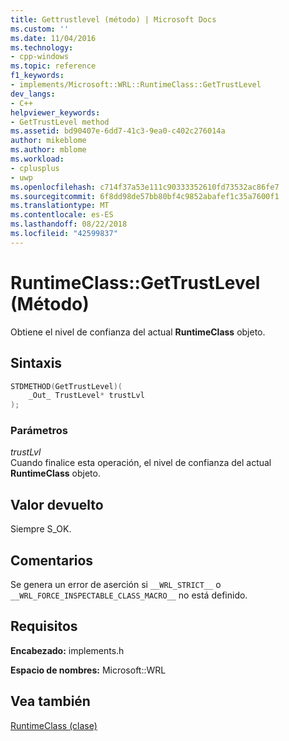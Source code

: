 ```yaml
---
title: Gettrustlevel (método) | Microsoft Docs
ms.custom: ''
ms.date: 11/04/2016
ms.technology:
- cpp-windows
ms.topic: reference
f1_keywords:
- implements/Microsoft::WRL::RuntimeClass::GetTrustLevel
dev_langs:
- C++
helpviewer_keywords:
- GetTrustLevel method
ms.assetid: bd90407e-6dd7-41c3-9ea0-c402c276014a
author: mikeblome
ms.author: mblome
ms.workload:
- cplusplus
- uwp
ms.openlocfilehash: c714f37a53e111c90333352610fd73532ac86fe7
ms.sourcegitcommit: 6f8dd98de57bb80bf4c9852abafef1c35a7600f1
ms.translationtype: MT
ms.contentlocale: es-ES
ms.lasthandoff: 08/22/2018
ms.locfileid: "42599837"
---
```

# <a name="runtimeclassgettrustlevel-method"></a>RuntimeClass::GetTrustLevel (Método)

Obtiene el nivel de confianza del actual **RuntimeClass** objeto.

## <a name="syntax"></a>Sintaxis

```cpp
STDMETHOD(GetTrustLevel)(
    _Out_ TrustLevel* trustLvl
);
```

### <a name="parameters"></a>Parámetros

*trustLvl*  
Cuando finalice esta operación, el nivel de confianza del actual **RuntimeClass** objeto.

## <a name="return-value"></a>Valor devuelto

Siempre S_OK.

## <a name="remarks"></a>Comentarios

Se genera un error de aserción si `__WRL_STRICT__` o `__WRL_FORCE_INSPECTABLE_CLASS_MACRO__` no está definido.

## <a name="requirements"></a>Requisitos

**Encabezado:** implements.h

**Espacio de nombres:** Microsoft::WRL

## <a name="see-also"></a>Vea también

[RuntimeClass (clase)](../windows/runtimeclass-class.md)